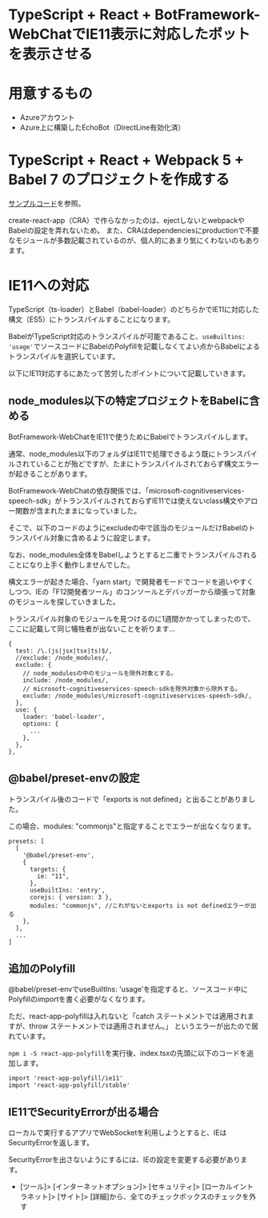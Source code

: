 # TypeScript + React + BotFramework-WebChatでIE11表示に対応したボットを表示させる

# 用意するもの

* Azureアカウント
* Azure上に構築したEchoBot（DirectLine有効化済）

# TypeScript + React + Webpack 5 + Babel 7 のプロジェクトを作成する

[サンプルコード](https://github.com/tekeoke/azurebot-sample-webchat)を参照。

create-react-app（CRA）で作らなかったのは、ejectしないとwebpackやBabelの設定を弄れないため。
また、CRAはdependenciesにproductionで不要なモジュールが多数記載されているのが、個人的にあまり気にくわないのもあります。

# IE11への対応

TypeScript（ts-loader）とBabel（babel-loader）のどちらかでIE11に対応した構文（ES5）にトランスパイルすることになります。

BabelがTypeScript対応のトランスパイルが可能であること、`useBuiltins: 'usage'`でソースコードにBabelのPolyfillを記載しなくてよい点からBabelによるトランスパイルを選択しています。

以下にIE11対応するにあたって苦労したポイントについて記載していきます。

## node_modules以下の特定プロジェクトをBabelに含める

BotFramework-WebChatをIE11で使うためにBabelでトランスパイルします。

通常、node_modules以下のフォルダはIE11で処理できるよう既にトランスパイルされていることが殆どですが、たまにトランスパイルされておらず構文エラーが起きることがあります。

BotFramework-WebChatの依存関係では、「microsoft-cognitiveservices-speech-sdk」がトランスパイルされておらずIE11では使えないclass構文やアロー関数が含まれたままになっていました。

そこで、以下のコードのようにexcludeの中で該当のモジュールだけBabelのトランスパイル対象に含めるように設定します。

なお、node_modules全体をBabelしようとすると二重でトランスパイルされることになり上手く動作しませんでした。

構文エラーが起きた場合、「yarn start」で開発者モードでコードを追いやすくしつつ、IEの「F12開発者ツール」のコンソールとデバッガーから頑張って対象のモジュールを探していきました。

トランスパイル対象のモジュールを見つけるのに1週間かかってしまったので、ここに記載して同じ犠牲者が出ないことを祈ります…

```
{
  test: /\.(js|jsx|tsx|ts)$/,
  //exclude: /node_modules/,
  exclude: {
    // node_modulesの中のモジュールを除外対象とする。
    include: /node_modules/,
    // microsoft-cognitiveservices-speech-sdkを除外対象から除外する。
    exclude: /node_modules\/microsoft-cognitiveservices-speech-sdk/,
  },
  use: {
    loader: 'babel-loader',
    options: {
      ...
    },
  },
},
```

## @babel/preset-envの設定

トランスパイル後のコードで「exports is not defined」と出ることがありました。

この場合、modules: "commonjs"と指定することでエラーが出なくなります。


```
presets: [
  [
    '@babel/preset-env',
    {
      targets: {
        ie: "11",
      },
      useBuiltIns: 'entry',
      corejs: { version: 3 },
      modules: "commonjs", //これがないとexports is not definedエラーが出る
    },
  ],
  ...
]
```

## 追加のPolyfill

@babel/preset-envでuseBuiltIns: 'usage'を指定すると、ソースコード中にPolyfillのimportを書く必要がなくなります。

ただ、react-app-polyfillは入れないと「catch ステートメントでは適用されますが、throw ステートメントでは適用されません。」 というエラーが出たので居れています。

`npm i -S react-app-polyfill`を実行後、index.tsxの先頭に以下のコードを追加します。

```
import 'react-app-polyfill/ie11'
import 'react-app-polyfill/stable'
```

## IE11でSecurityErrorが出る場合

ローカルで実行するアプリでWebSocketを利用しようとすると、IEはSecurityErrorを返します。

SecurityErrorを出さないようにするには、IEの設定を変更する必要があります。

* [ツール]> [インターネットオプション]> [セキュリティ]> [ローカルイントラネット]> [サイト]> [詳細]から、全てのチェックボックスのチェックを外す